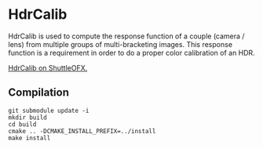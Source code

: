 HdrCalib
============

HdrCalib is used to compute the response function of a couple (camera / lens)  from multiple groups of multi-bracketing images. This response function is a requirement in order to do a proper color calibration of an HDR. 

[HdrCalib on ShuttleOFX.](http://shuttleofx.org/plugin/tuttleofx.hdrcalib)

## Compilation

```
git submodule update -i
mkdir build
cd build
cmake .. -DCMAKE_INSTALL_PREFIX=../install
make install
```
